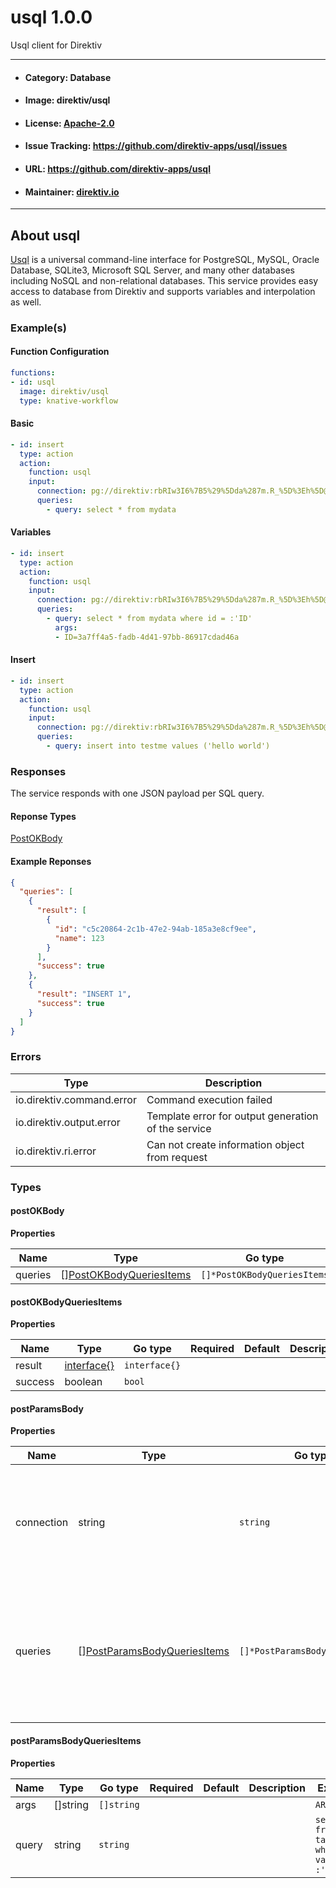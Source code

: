 
# usql 1.0.0

Usql client for Direktiv

---
- #### Category: Database
- #### Image: direktiv/usql 
- #### License: [Apache-2.0](https://www.apache.org/licenses/LICENSE-2.0)
- #### Issue Tracking: https://github.com/direktiv-apps/usql/issues
- #### URL: https://github.com/direktiv-apps/usql
- #### Maintainer: [direktiv.io](https://www.direktiv.io)
---

## About usql

[Usql](https://github.com/xo/usql) is a universal command-line interface for PostgreSQL, MySQL, Oracle Database, SQLite3, Microsoft SQL Server, and many other databases including NoSQL and non-relational databases. 
This service provides easy access to database from Direktiv and supports variables and interpolation as well. 

### Example(s)
  #### Function Configuration
  ```yaml
  functions:
  - id: usql
    image: direktiv/usql
    type: knative-workflow
  ```
   #### Basic
   ```yaml
   - id: insert 
     type: action
     action:
       function: usql
       input:
         connection: pg://direktiv:rbRIw3I6%7B5%29%5Dda%287m.R_%5D%3Eh%5D@192.168.0.177:5432
         queries:
           - query: select * from mydata
   ```
   #### Variables
   ```yaml
   - id: insert 
     type: action
     action:
       function: usql
       input:
         connection: pg://direktiv:rbRIw3I6%7B5%29%5Dda%287m.R_%5D%3Eh%5D@192.168.0.177:5432
         queries:
           - query: select * from mydata where id = :'ID'
             args:
             - ID=3a7ff4a5-fadb-4d41-97bb-86917cdad46a
   ```
   #### Insert
   ```yaml
   - id: insert 
     type: action
     action:
       function: usql
       input:
         connection: pg://direktiv:rbRIw3I6%7B5%29%5Dda%287m.R_%5D%3Eh%5D@192.168.0.177:5432
         queries:
           - query: insert into testme values ('hello world')
   ```

### Responses
  The service responds with one JSON payload per SQL query.
#### Reponse Types
    
  

[PostOKBody](#post-o-k-body)
#### Example Reponses
    
```json
{
  "queries": [
    {
      "result": [
        {
          "id": "c5c20864-2c1b-47e2-94ab-185a3e8cf9ee",
          "name": 123
        }
      ],
      "success": true
    },
    {
      "result": "INSERT 1",
      "success": true
    }
  ]
}
```

### Errors
| Type | Description
|------|---------|
| io.direktiv.command.error | Command execution failed |
| io.direktiv.output.error | Template error for output generation of the service |
| io.direktiv.ri.error | Can not create information object from request |


### Types
#### <span id="post-o-k-body"></span> postOKBody

  



**Properties**

| Name | Type | Go type | Required | Default | Description | Example |
|------|------|---------|:--------:| ------- |-------------|---------|
| queries | [][PostOKBodyQueriesItems](#post-o-k-body-queries-items)| `[]*PostOKBodyQueriesItems` |  | |  |  |


#### <span id="post-o-k-body-queries-items"></span> postOKBodyQueriesItems

  



**Properties**

| Name | Type | Go type | Required | Default | Description | Example |
|------|------|---------|:--------:| ------- |-------------|---------|
| result | [interface{}](#interface)| `interface{}` |  | |  |  |
| success | boolean| `bool` |  | |  |  |


#### <span id="post-params-body"></span> postParamsBody

  



**Properties**

| Name | Type | Go type | Required | Default | Description | Example |
|------|------|---------|:--------:| ------- |-------------|---------|
| connection | string| `string` | ✓ | | Connection string for sql commands. This will be used for all commands and has to be URL-encoded. | `pg://myuser:mypwd@MYDATABAESERVER:5432` |
| queries | [][PostParamsBodyQueriesItems](#post-params-body-queries-items)| `[]*PostParamsBodyQueriesItems` |  | | List of sql commands. Commands can use interpolation:<br/> query: select * from table where id = :'ID'<br/> args: ID=123 | `{"args":["KEY=1"],"query":"select * from mytable where key = :'KEY'"}` |


#### <span id="post-params-body-queries-items"></span> postParamsBodyQueriesItems

  



**Properties**

| Name | Type | Go type | Required | Default | Description | Example |
|------|------|---------|:--------:| ------- |-------------|---------|
| args | []string| `[]string` |  | |  | `ARG=myarg` |
| query | string| `string` |  | |  | `select * from table where value = :'ARG'` |

 
